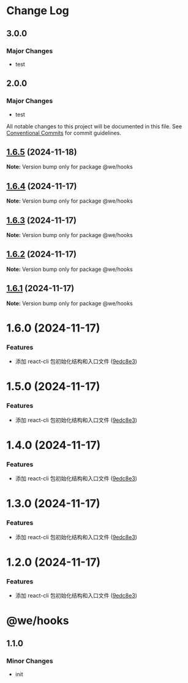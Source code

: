 # Change Log

## 3.0.0

### Major Changes

- test

## 2.0.0

### Major Changes

- test

All notable changes to this project will be documented in this file.
See [Conventional Commits](https://conventionalcommits.org) for commit guidelines.

## [1.6.5](https://github.com/weiAX95/we-lib/compare/@we/hooks@1.6.4...@we/hooks@1.6.5) (2024-11-18)

**Note:** Version bump only for package @we/hooks

## [1.6.4](https://github.com/weiAX95/we-lib/compare/@we/hooks@1.6.2...@we/hooks@1.6.4) (2024-11-17)

**Note:** Version bump only for package @we/hooks

## [1.6.3](https://github.com/weiAX95/we-lib/compare/@we/hooks@1.6.2...@we/hooks@1.6.3) (2024-11-17)

**Note:** Version bump only for package @we/hooks

## [1.6.2](https://github.com/weiAX95/we-lib/compare/@we/hooks@1.6.0...@we/hooks@1.6.2) (2024-11-17)

**Note:** Version bump only for package @we/hooks

## [1.6.1](https://github.com/weiAX95/we-lib/compare/@we/hooks@1.6.0...@we/hooks@1.6.1) (2024-11-17)

**Note:** Version bump only for package @we/hooks

# 1.6.0 (2024-11-17)

### Features

- 添加 react-cli 包初始化结构和入口文件 ([9edc8e3](https://github.com/weiAX95/we-lib/commit/9edc8e313e25a2fd9ab7e5c5af5c5d26ce538731))

# 1.5.0 (2024-11-17)

### Features

- 添加 react-cli 包初始化结构和入口文件 ([9edc8e3](https://github.com/weiAX95/we-lib/commit/9edc8e313e25a2fd9ab7e5c5af5c5d26ce538731))

# 1.4.0 (2024-11-17)

### Features

- 添加 react-cli 包初始化结构和入口文件 ([9edc8e3](https://github.com/weiAX95/we-lib/commit/9edc8e313e25a2fd9ab7e5c5af5c5d26ce538731))

# 1.3.0 (2024-11-17)

### Features

- 添加 react-cli 包初始化结构和入口文件 ([9edc8e3](https://github.com/weiAX95/we-lib/commit/9edc8e313e25a2fd9ab7e5c5af5c5d26ce538731))

# 1.2.0 (2024-11-17)

### Features

- 添加 react-cli 包初始化结构和入口文件 ([9edc8e3](https://github.com/weiAX95/we-lib/commit/9edc8e313e25a2fd9ab7e5c5af5c5d26ce538731))

# @we/hooks

## 1.1.0

### Minor Changes

- init
